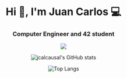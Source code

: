 <h1 align="center">Hi 👋, I'm Juan Carlos 💻</h1>
<h3 align="center">Computer Engineer and 42 student</h3>

<p align="center">
  <a href="#">
    <img src="https://skillicons.dev/icons?i=c,cpp,java,python,haskell,git,raspberrypi" />
  </a>
</p>   

<div align="center">

![jcalcausal's GitHub stats](https://github-readme-stats.vercel.app/api?username=jalcausa&show_icons=true&theme=radical&cache_seconds=1800)

![Top Langs](https://github-readme-stats.vercel.app/api/top-langs/?username=jalcausa&show_icons=true&theme=radical&cache_seconds=1800)

</div>
